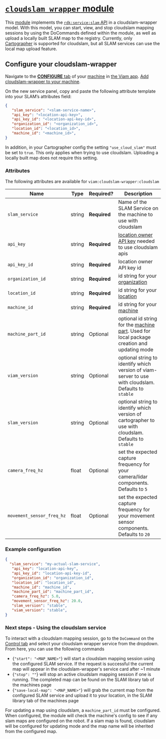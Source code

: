 # [`cloudslam wrapper` module](https://github.com/viam-modules/cloudslam-wrapper)

This [module](https://docs.viam.com/registry/#modular-resources) implements the [`rdk:service:slam` API](https://docs.viam.com/services/slam/) in a cloudslam-wrapper model.
With this model, you can start, view, and stop cloudslam mapping sessions by using the DoCommands defined within the module, as well as upload a locally built SLAM map to the registry.
Currently, only [Cartographer](https://docs.viam.com/services/slam/cartographer/) is supported for cloudslam, but all SLAM services can use the local map upload feature.

## Configure your cloudslam-wrapper

Navigate to the [**CONFIGURE** tab](https://docs.viam.com/configure/) of your [machine](https://docs.viam.com/fleet/machines/) in [the Viam app](https://app.viam.com/).
[Add cloudslam-wrapper to your machine](https://docs.viam.com/configure/#services).

On the new service panel, copy and paste the following attribute template into your SLAM’s attributes field:

```json
{
   "slam_service": "<slam-service-name>",
   "api_key": "<location-api-key>",
   "api_key_id": "<location-api-key-id>",
   "organization_id": "<organization_id>",
   "location_id": "<location_id>",
   "machine_id": "<machine_id>",
}
```

In addition, in your Cartographer config the setting `"use_cloud_slam"` must be set to `true`. This only applies when trying to use cloudslam. Uploading a locally built map does not require this setting.

### Attributes

The following attributes are available for `viam:cloudslam-wrapper:cloudslam`

| Name    | Type   | Required?    | Description |
| ------- | ------ | ------------ | ----------- |
| `slam_service` | string | **Required** | Name of the SLAM Service on the machine to use with cloudslam        |
| `api_key` | string | **Required**     | [location owner API key](https://docs.viam.com/cloud/rbac/#add-an-api-key) needed to use cloudslam apis        |
| `api_key_id` | string | **Required**     | location owner API key id        |
| `organization_id` | string | **Required**     | id string for your [organization](https://docs.viam.com/cloud/organizations/)        |
| `location_id` | string | **Required**     | id string for your [location](https://docs.viam.com/cloud/locations/)        |
| `machine_id` | string | **Required**     | id string for your [machine](https://docs.viam.com/appendix/apis/fleet/#find-machine-id)        |
| `machine_part_id` | string | Optional     | optional id string for the [machine part](https://docs.viam.com/appendix/apis/fleet/#find-machine-id). Used for local package creation and updating mode       |
| `viam_version` | string | Optional     | optional string to identify which version of viam-server to use with cloudslam. Defaults to `stable`        |
| `slam_version` | string | Optional     | optional string to identify which version of cartographer to use with cloudslam. Defaults to `stable`         |
| `camera_freq_hz` | float | Optional     | set the expected capture frequency for your camera/lidar components. Defaults to `5`        |
| `movement_sensor_freq_hz` | float | Optional     | set the expected capture frequency for your movement sensor components. Defaults to `20`        |

### Example configuration

```json
{
  "slam_service": "my-actual-slam-service",
   "api_key": "location-api-key",
   "api_key_id": "location-api-key-id",
   "organization_id": "organization_id",
   "location_id": "location_id",
   "machine_id": "machine_id",
   "machine_part_id": "machine_part_id", 
   "camera_freq_hz": 5.0,
   "movement_sensor_freq_hz": 20.0, 
   "slam_version": "stable", 
   "viam_version": "stable", 
}
```

### Next steps - Using the cloudslam service
To interact with a cloudslam mapping session, go to the `DoCommand` on the [Control tab](https://docs.viam.com/cloud/machines/#control) and select your cloudslam wrapper service from the dropdown. From here, you can use the following commands
- {`"start": "<MAP_NAME>"`} will start a cloudslam mapping session using the configured SLAM service. If the request is successful the current map will appear in the cloudslam-wrapper's service card after ~1 minute
- {`"stop": ""`} will stop an active cloudslam mapping session if one is running. The completed map can be found on the SLAM library tab of the machines page
- {`"save-local-map": "<MAP_NAME>"`} will grab the current map from the configured SLAM service and upload it to your location, in the SLAM library tab of the machines page

For updating a map using cloudslam, a `machine_part_id` must be configured. When configured, the module will check the machine's config to see if any slam maps are configured on the robot. If a slam map is found, cloudslam will be configured for updating mode and the map name will be inherited from the configured map.
